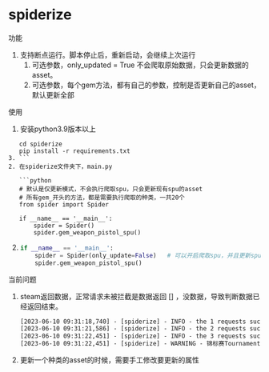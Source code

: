 # spiderize



功能

1. 支持断点运行。脚本停止后，重新启动，会继续上次运行
   1. 可选参数，only_updated = True 不会爬取原始数据，只会更新数据的asset。
   2. 可选参数，每个gem方法，都有自己的参数，控制是否更新自己的asset，默认更新全部



使用

1. 安装python3.9版本以上
```shell
   cd spiderize
   pip install -r requirements.txt
3. ```
2. 在spiderize文件夹下，main.py

   ```python
   # 默认是仅更新模式，不会执行爬取spu，只会更新现有spu的asset
   # 所有gem_开头的方法，都是需要执行爬取的种类，一共20个
   from spider import Spider
   
   if __name__ == '__main__':
       spider = Spider()
       spider.gem_weapon_pistol_spu()
   ```

2. ```python
   if __name__ == '__main__':
       spider = Spider(only_update=False)	# 可以开启爬取spu，并且更新spu的asset
       spider.gem_weapon_pistol_spu()
   ```

   

当前问题

1. steam返回数据，正常请求未被拦截是数据返回 [] ，没数据，导致判断数据已经返回结束。

   ```txt
   [2023-06-10 09:31:18,740] - [spiderize] - INFO - the 1 requests success. tag_CSGO_Type_Pistol => 718
   [2023-06-10 09:31:21,586] - [spiderize] - INFO - the 2 requests success. tag_CSGO_Type_Pistol => 718
   [2023-06-10 09:31:22,451] - [spiderize] - INFO - the 3 requests success. tag_CSGO_Type_Pistol => 0
   [2023-06-10 09:31:22,451] - [spiderize] - WARNING - 锦标赛Tournament：Tournament9 => 没有数据了。
   ```

2. 更新一个种类的asset的时候，需要手工修改要更新的属性



